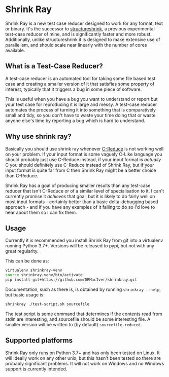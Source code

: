 # Shrink Ray

Shrink Ray is a new test case reducer designed to work for any format, text
or binary. It's the successor to [structureshrink](https://github.com/DRMacIver/structureshrink),
a previous experimental test-case reducer of mine, and is significantly faster and more robust.
Additionally, unlike structureshrink it is designed to make extensive use of
parallelism, and should scale near linearly with the number of cores available.

## What is a Test-Case Reducer?

A test-case reducer is an automated tool for taking some file based test case
and creating a smaller version of it that satisfies some property of interest,
typically that it triggers a bug in some piece of software.

This is useful when you have a bug you want to understand or report but your
test case for reproducing it is large and messy. A test-case reducer automates
the process of turning it into something that is comparatively small and tidy,
so you don't have to waste your time doing that or waste anyone else's time
by reporting a bug which is hard to understand.

## Why use shrink ray?

Basically you should use shrink ray whenever [C-Reduce](https://github.com/csmith-project/creduce) is not working well on your problem.
If your input format is some vaguely C-Like language you should probably just use C-Reduce instead,
if your input format is *actually* C you should definitely use C-Reduce instead of Shrink Ray,
but if your input format is quite far from C then Shrink Ray might be a better choice than C-Reduce.

Shrink Ray has a goal of producing smaller results than any test-case reducer that isn't C-Reduce or of a similar level of specialisation to it.
I can't currently promise it *achieves* that goal, but it is likely to do fairly well on most input formats - certainly better than a basic delta-debugging based approach -
and if you have any examples of it failing to do so I'd love to hear about them so I can fix them.

## Usage

Currently it is recommended you install Shrink Ray from git into a virtualenv
running Python 3.7+. Versions will be released to pypi, but not with any great
regularity.

This can be done as:

```bash
virtualenv shrinkray-venv
source shrinkray-venv/bin/activate
pip install git+https://github.com/DRMacIver/shrinkray.git
```    

Documentation, such as there is, is obtained by running
`shrinkray --help`, but basic usage is:

```bash
shrinkray ./test-script.sh sourcefile
```

The test script is some command that determines if the contents read from
stdin are interesting, and sourcefile should be some interesting file. A
smaller version will be written to (by default) ``sourcefile.reduced``.

## Supported platforms

Shrink Ray only runs on Python 3.7+ and has only been tested on Linux. It will
ideally work on any other unix, but this hasn't been tested so there are
probably significant problems. It will not work on Windows and no Windows
support is currently intended.

